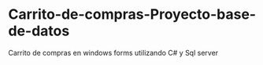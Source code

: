 # Carrito-de-compras-Proyecto-base-de-datos
Carrito de compras en windows forms utilizando C# y Sql server
